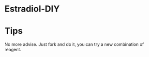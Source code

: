 # Estradiol-DIY
# Tips
No more advise. Just fork and do it, you can try a new combination of reagent.

